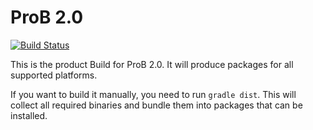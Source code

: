 # ProB 2.0 

[![Build Status](https://travis-ci.org/bendisposto/prob2-product.svg)](https://travis-ci.org/bendisposto/prob2-product)

This is the product Build for ProB 2.0. It will produce packages for all supported platforms. 

If you want to build it manually, you need to run ```gradle dist```. This will collect all required binaries and bundle them into packages that can be installed.

